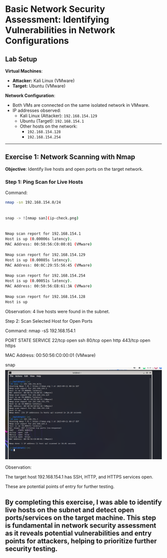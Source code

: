 # Basic Network Security Assessment: Identifying Vulnerabilities in Network Configurations

## Lab Setup

**Virtual Machines**:
- **Attacker:** Kali Linux (VMware)
- **Target:** Ubuntu (VMware)

**Network Configuration**:
- Both VMs are connected on the same isolated network in VMware.
- IP addresses observed:
  - Kali Linux (Attacker): `192.168.154.129`
  - Ubuntu (Target): `192.168.154.1`
  - Other hosts on the network:
    - `192.168.154.128`
    - `192.168.154.254`

---

## Exercise 1: Network Scanning with Nmap

**Objective**: Identify live hosts and open ports on the target network.

### Step 1: Ping Scan for Live Hosts
Command:
```bash
nmap -sn 192.168.154.0/24


snap -> ![nmap san](ip-check.png)


Nmap scan report for 192.168.154.1
Host is up (0.00006s latency).
MAC Address: 00:50:56:C0:00:01 (VMware)

Nmap scan report for 192.168.154.129
Host is up (0.00085s latency).
MAC Address: 00:0C:29:55:56:45 (VMware)

Nmap scan report for 192.168.154.254
Host is up (0.00051s latency).
MAC Address: 00:50:56:EB:61:3A (VMware)

Nmap scan report for 192.168.154.128
Host is up

```

Observation: 4 live hosts were found in the subnet.

Step 2: Scan Selected Host for Open Ports

Command:
nmap -sS 192.168.154.1

PORT    STATE SERVICE
22/tcp  open  ssh
80/tcp  open  http
443/tcp open  https

MAC Address: 00:50:56:C0:00:01 (VMware)

snap ![nmap san](nmap-scan.png)

Observation:

The target host 192.168.154.1 has SSH, HTTP, and HTTPS services open.

These are potential points of entry for further testing.

## By completing this exercise, I was able to identify live hosts on the subnet and detect open ports/services on the target machine. This step is fundamental in network security assessment as it reveals potential vulnerabilities and entry points for attackers, helping to prioritize further security testing.